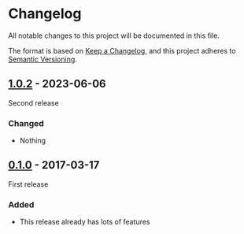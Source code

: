 # Changelog

All notable changes to this project will be documented in this file.

The format is based on [Keep a Changelog](https://keepachangelog.com/en/1.0.0/),
and this project adheres to [Semantic Versioning](https://semver.org/spec/v2.0.0.html).

## [1.0.2] - 2023-06-06

Second release

### Changed
- Nothing

## [0.1.0] - 2017-03-17

First release

### Added
- This release already has lots of features

[Unreleased]: https://github.com/nikoyak/Nyk.SimpleArithmeticLib//compare/v1.0.2...HEAD
[1.0.2]: https://github.com/nikoyak/Nyk.SimpleArithmeticLib//compare/v0.1.0...v1.0.2
[0.1.0]: https://github.com/nikoyak/Nyk.SimpleArithmeticLib/releases/tag/v0.1.0
